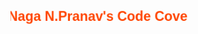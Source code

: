 <svg width="100%" height="200" viewBox="0 0 1000 200" xmlns="http://www.w3.org/2000/svg">
    <foreignObject width="100%" height="100%">
        <div xmlns="http://www.w3.org/1999/xhtml">
            <style>
                .text {
                    font-size: 3em;
                    font-family: 'Arial', sans-serif;
                    color: #ff4500;
                    animation: fadeIn 2s ease-in;
                }
                .pulse {
                    animation: pulse 1s infinite;
                }
                @keyframes fadeIn {
                    from { opacity: 0; }
                    to { opacity: 1; }
                }
                @keyframes pulse {
                    0% { transform: scale(1); }
                    50% { transform: scale(1.1); }
                    100% { transform: scale(1); }
                }
            </style>
            <h1 class="text pulse">Naga N.Pranav's Code Cove</h1>
        </div>
    </foreignObject>
</svg>
